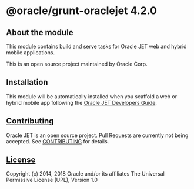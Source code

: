 # @oracle/grunt-oraclejet 4.2.0

## About the module
This module contains build and serve tasks for Oracle JET web and hybrid mobile applications.

This is an open source project maintained by Oracle Corp.

## Installation
This module will be automatically installed when you scaffold a web or hybrid mobile app following the [Oracle JET Developers Guide](http://www.oracle.com/pls/topic/lookup?ctx=jet420).

## [Contributing](https://github.com/oracle/grunt-oraclejet/tree/master/CONTRIBUTING.md)
Oracle JET is an open source project.  Pull Requests are currently not being accepted. See 
[CONTRIBUTING](https://github.com/oracle/grunt-oraclejet/tree/master/CONTRIBUTING.md)
for details.

## [License](https://github.com/oracle/grunt-oraclejet/tree/master/LICENSE.md)
Copyright (c) 2014, 2018 Oracle and/or its affiliates
The Universal Permissive License (UPL), Version 1.0
